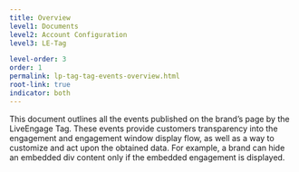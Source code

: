 ```yaml
---
title: Overview
level1: Documents
level2: Account Configuration
level3: LE-Tag

level-order: 3
order: 1
permalink: lp-tag-tag-events-overview.html
root-link: true
indicator: both
---
```


This document outlines all the events published on the brand’s page by the LiveEngage Tag. These events provide customers transparency into the engagement and engagement window display flow, as well as a way to customize and act upon the obtained data. For example, a brand can hide an embedded div content only if the embedded engagement is displayed.
